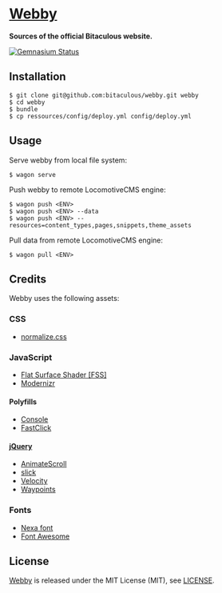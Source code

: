 [Webby](https://github.com/bitaculous/webby "Sources of the official Bitaculous website.")
==========================================================================================

**Sources of the official Bitaculous website.**

[![Gemnasium Status](https://gemnasium.com/bitaculous/webby.svg)](https://gemnasium.com/bitaculous/webby)

Installation
------------

    $ git clone git@github.com:bitaculous/webby.git webby
    $ cd webby
    $ bundle
    $ cp ressources/config/deploy.yml config/deploy.yml

Usage
-----

Serve webby from local file system:

```shell
$ wagon serve
```

Push webby to remote LocomotiveCMS engine:

```shell
$ wagon push <ENV>
$ wagon push <ENV> --data
$ wagon push <ENV> --resources=content_types,pages,snippets,theme_assets
```

Pull data from remote LocomotiveCMS engine:

```shell
$ wagon pull <ENV>
```

Credits
-------

Webby uses the following assets:

### CSS

* [normalize.css](http://necolas.github.io/normalize.css "normalize.css")

### JavaScript

* [Flat Surface Shader [FSS]](http://matthew.wagerfield.com/flat-surface-shader "Flat Surface Shader for rendering lit triangles to a number of contexts including WebGL, Canvas 2D and SVG")
* [Modernizr](http://modernizr.com "Modernizr is a JavaScript library that detects HTML5 and CSS3 features in the user’s browser.")

#### Polyfills

* [Console](https://github.com/h5bp/html5-boilerplate/blob/master/js/plugins.js "Avoid `console` errors in browsers that lack a console.")
* [FastClick](https://github.com/ftlabs/fastclick "Polyfill to remove click delays on browsers with touch UIs.")

#### [jQuery](http://jquery.com "The Write Less, Do More, JavaScript Library.")

* [AnimateScroll](http://plugins.compzets.com/animatescroll "A Simple jQuery Plugin for Animating Scroll.")
* [slick](http://kenwheeler.github.io/slick "The last carousel you'll ever need.")
* [Velocity](http://velocityjs.org "Accelerated JavaScript animation.")
* [Waypoints](http://imakewebthings.com/jquery-waypoints "Waypoints is a jQuery plugin that makes it easy to execute a function whenever you scroll to an element.")

### Fonts

* [Nexa font](http://fontfabric.com/nexa-font "Nexa font")
* [Font Awesome](http://fortawesome.github.io/Font-Awesome "The iconic font and CSS toolkit")

License
-------

[Webby](https://github.com/bitaculous/webby "Sources of the official Bitaculous website.") is released under the MIT
License (MIT), see [LICENSE](https://raw.githubusercontent.com/bitaculous/webby/master/LICENSE "License").